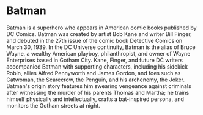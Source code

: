 # Batman

Batman is a superhero who appears in American comic books published by DC Comics. Batman was created by artist Bob Kane and writer Bill Finger, and debuted in the 27th issue of the comic book Detective Comics on March 30, 1939. In the DC Universe continuity, Batman is the alias of Bruce Wayne, a wealthy American playboy, philanthropist, and owner of Wayne Enterprises based in Gotham City. Kane, Finger, and future DC writers accompanied Batman with supporting characters, including his sidekick Robin, allies Alfred Pennyworth and James Gordon, and foes such as Catwoman, the Scarecrow, the Penguin, and his archenemy, the Joker. Batman's origin story features him swearing vengeance against criminals after witnessing the murder of his parents Thomas and Martha; he trains himself physically and intellectually, crafts a bat-inspired persona, and monitors the Gotham streets at night.
